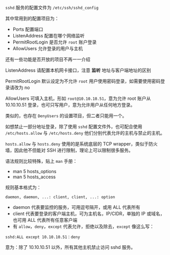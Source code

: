 `sshd` 服务的配置文件为 `/etc/ssh/sshd_config`

其中常用到的配置项目为：

- Ports 配置端口
- ListenAddress 配置在哪个网络监听
- PermitRootLogin 是否允许 `root` 账户登录
- AllowUsers 允许登录的用户与主机

还有一些功能是否开放的项目不再一一介绍

ListenAddress 请配置本机网卡接口，注意 **监听** 地址与客户端地址的区别

PermitRootLogin 默认设定为不允许 `root` 用户使用密码登录，如需要使用密码登录请改为 no

AllowUsers 可填入主机，形如 `root@10.10.10.51`，意为允许 root 账户从 10.10.10.51 登录，也可只写用户，意为允许用户从任何地方登录。

类似的，也存在 `DenyUsers` 的设置项目，但二者只能用一个。

如想禁止一部分地址登录，除了使用 `sshd` 配置文件外，也可配合使用 `/etc/hosts.allow` 与 `/etc/hosts.deny` 他们分别代表允许的主机与禁止的主机。

`hosts.allow` 与 `hosts.deny` 使用的是系统底层的 TCP wrapper，类似于防火墙，因此他不但能对 SSH 进行限制，理论上可以限制很多服务。

语法规则比较特殊，贴上 `man` 手册：

- man 5 hosts_options
- man 5 hosts_access

规则基本格式为：

```
daemon, daemon, ...: client, client, ...: option
```

- daemon 代表要监控的服务，可用逗号隔开，或用 ALL 代表所有
- client 代表要登录的客户端主机，可为主机名，IP/CIDR，单独的 IP 或域名，也可用 ALL 代表所有任意客户端
- 有 `allow`，`deny`，`except` 代表允许，拒绝以及除去，`except` 像这么写：

```
sshd:ALL except 10.10.10.51：deny
```

意为：除了 10.10.10.51 以外，所有其他主机禁止访问 sshd 服务。


